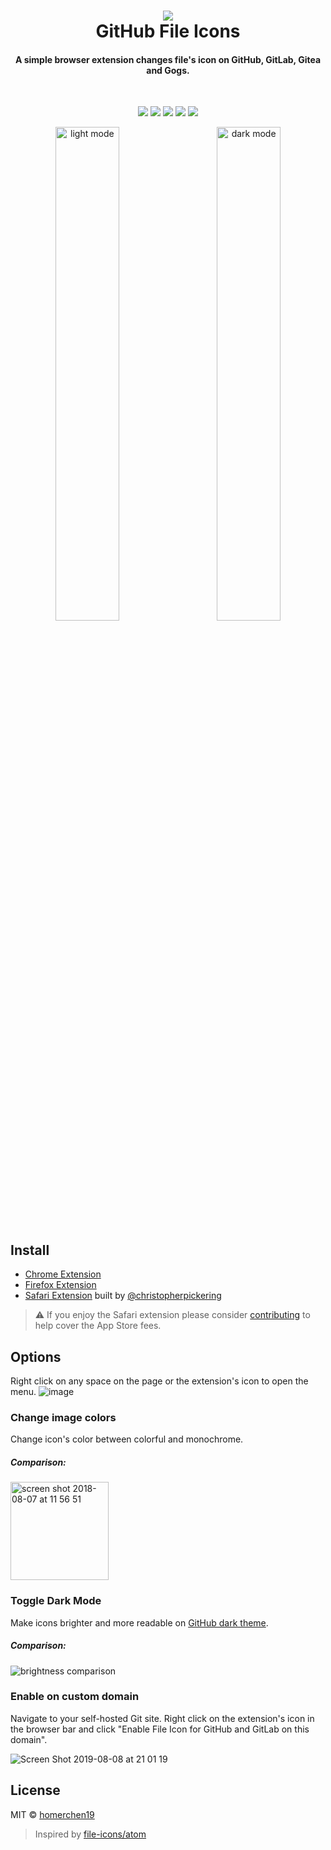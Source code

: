 <h1 align="center"><img src="https://github.com/homerchen19/github-file-icons/raw/master/src/img/icon-128.png" />
<br>GitHub File Icons</h1>

<h4 align="center">A simple browser extension changes file's icon on GitHub, GitLab, Gitea and Gogs.</h4>
<br>
<p align="center">
  <a target="_blank" href="https://opensource.org/licenses/MIT" title="License: MIT"><img src="https://img.shields.io/badge/License-MIT-blue.svg"></a>
  <a target="_blank" href="http://makeapullrequest.com" title="PRs Welcome"><img src="https://img.shields.io/badge/PRs-welcome-brightgreen.svg"></a>
  <a href="https://apps.apple.com/app/file-icons-for-github/id1631366167"><img src="https://badgen.net/badge/icon/Safari/blue?icon=apple&label"></a>
  <a href="https://chrome.google.com/webstore/detail/github-file-icons/ficfmibkjjnpogdcfhfokmihanoldbfe"><img src="https://badgen.net/badge/icon/Chrome/blue?icon=chrome&label"></a>
  <a href="https://addons.mozilla.org/en-US/firefox/addon/github-file-icons/"><img src="https://badgen.net/badge/icon/Firefox/blue?icon=firefox&label"></a>
</p>

<p align="center">
  <img width="45%" alt="light mode" src="https://user-images.githubusercontent.com/17788706/175958592-61fe3ca2-9d97-4419-a35e-4da4bac6230c.png">&nbsp; &nbsp; &nbsp; &nbsp;
  <img width="45%" alt="dark mode" src="https://user-images.githubusercontent.com/17788706/175958583-7d9386dd-44ee-4215-8f4f-c4b9b6151a3e.png">
</p>

## Install

- <a href="https://chrome.google.com/webstore/detail/github-file-icons/ficfmibkjjnpogdcfhfokmihanoldbfe">Chrome Extension</a>
- <a href="https://addons.mozilla.org/en-US/firefox/addon/github-file-icons/">Firefox Extension</a>
- <a href="https://apps.apple.com/app/file-icons-for-github/id1631366167">Safari Extension</a> built by <a href="https://github.com/christopherpickering">@christopherpickering</a>

> ⚠️ If you enjoy the Safari extension please consider [contributing](https://github.com/sponsors/christopherpickering) to help cover the App Store fees.

## Options

Right click on any space on the page or the extension's icon to open the menu.
![image](https://user-images.githubusercontent.com/17788706/175961469-354a5e51-b2ca-491a-b93f-7d730587d68b.png)

### Change image colors

Change icon's color between colorful and monochrome.

##### Comparison:

<img width="157" alt="screen shot 2018-08-07 at 11 56 51" src="https://user-images.githubusercontent.com/12113222/43754021-f9b40946-9a4b-11e8-8144-ab7cb5cbea8e.png">

### Toggle Dark Mode

Make icons brighter and more readable on [GitHub dark theme](https://github.com/StylishThemes/GitHub-Dark).

##### Comparison:

![brightness comparison](https://user-images.githubusercontent.com/454813/38455054-4a924cf4-3a40-11e8-86d6-29a030dfde49.jpg)

### Enable on custom domain

Navigate to your self-hosted Git site. Right click on the extension's icon in the browser bar and click "Enable File Icon for GitHub and GitLab on this domain".

![Screen Shot 2019-08-08 at 21 01 19](https://user-images.githubusercontent.com/12113222/62698132-b7af9200-ba1f-11e9-9edc-396b6b9295be.png)

## License

MIT © [homerchen19](https://github.com/homerchen19)

> Inspired by [file-icons/atom](https://github.com/file-icons/atom)
